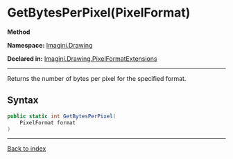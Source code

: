 # GetBytesPerPixel(PixelFormat)

**Method**

**Namespace:** [Imagini.Drawing](Imagini.Drawing.md)

**Declared in:** [Imagini.Drawing.PixelFormatExtensions](Imagini.Drawing.PixelFormatExtensions.md)

------



Returns the number of bytes per pixel for the specified format.


## Syntax

```csharp
public static int GetBytesPerPixel(
	PixelFormat format
)
```

------

[Back to index](index.md)